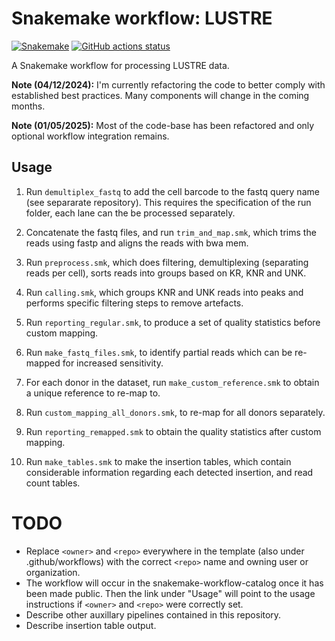 # Snakemake workflow: LUSTRE

[![Snakemake](https://img.shields.io/badge/snakemake-≥6.3.0-brightgreen.svg)](https://snakemake.github.io)
[![GitHub actions status](https://github.com/<owner>/<repo>/workflows/Tests/badge.svg?branch=main)](https://github.com/<owner>/<repo>/actions?query=branch%3Amain+workflow%3ATests)

A Snakemake workflow for processing LUSTRE data.

**Note (04/12/2024):** I'm currently refactoring the code to better comply with established best practices. Many components will change in the coming months.

**Note (01/05/2025):** Most of the code-base has been refactored and only optional workflow integration remains.


## Usage

1. Run `demultiplex_fastq` to add the cell barcode to the fastq query name (see separarate repository). This requires the specification of the run folder, each lane can the be processed separately.

2. Concatenate the fastq files, and run `trim_and_map.smk`, which trims the reads using fastp and aligns the reads with bwa mem.

3. Run `preprocess.smk`, which does filtering, demultiplexing (separating reads per cell), sorts reads into groups based on KR, KNR and UNK.

4. Run `calling.smk`, which groups KNR and UNK reads into peaks and performs specific filtering steps to remove artefacts.

5. Run `reporting_regular.smk`, to produce a set of quality statistics before custom mapping.

6. Run `make_fastq_files.smk`, to identify partial reads which can be re-mapped for increased sensitivity.

7. For each donor in the dataset, run `make_custom_reference.smk` to obtain a unique reference to re-map to.

8. Run `custom_mapping_all_donors.smk`, to re-map for all donors separately.

9. Run `reporting_remapped.smk` to obtain the quality statistics after custom mapping.

10. Run `make_tables.smk` to make the insertion tables, which contain considerable information regarding each detected insertion, and read count tables.

# TODO

* Replace `<owner>` and `<repo>` everywhere in the template (also under .github/workflows) with the correct `<repo>` name and owning user or organization.
* The workflow will occur in the snakemake-workflow-catalog once it has been made public. Then the link under "Usage" will point to the usage instructions if `<owner>` and `<repo>` were correctly set.
* Describe other auxillary pipelines contained in this repository.
* Describe insertion table output.
